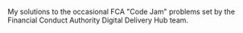 My solutions to the occasional FCA "Code Jam" problems set by the Financial Conduct Authority Digital Delivery Hub team.
